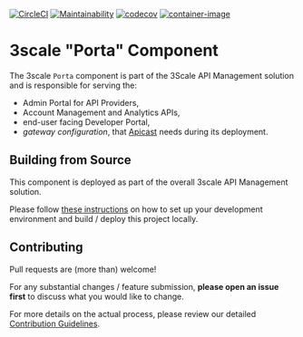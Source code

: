 [![CircleCI](https://circleci.com/gh/3scale/porta.svg?style=svg)](https://circleci.com/gh/3scale/porta)
[![Maintainability](https://qlty.sh/gh/3scale/projects/porta/maintainability.svg)](https://qlty.sh/gh/3scale/projects/porta)
[![codecov](https://codecov.io/gh/3scale/porta/branch/master/graph/badge.svg)](https://codecov.io/gh/3scale/porta)
[![container-image](https://github.com/3scale/porta/actions/workflows/container-image.yml/badge.svg)](https://quay.io/repository/3scale/porta)

# 3scale "Porta" Component

The 3scale `Porta` component is part of the 3Scale API Management solution and is responsible for serving the:

* Admin Portal for API Providers,
* Account Management and Analytics APIs,
* end-user facing Developer Portal,
* _gateway configuration_, that [Apicast](https://github.com/3scale/apicast) needs during its deployment.

<!-- TODO: potentially add some architecture diagram here -->

## Building from Source

This component is deployed as part of the overall 3scale API Management solution.

Please follow [these instructions](INSTALL.md) on how to set up your development environment and build / deploy this project locally.

## Contributing

Pull requests are (more than) welcome!

For any substantial changes / feature submission, **please open an issue first** to discuss what you would like to change.

For more details on the actual process, please review our detailed [Contribution Guidelines](CONTRIBUTING.md).

